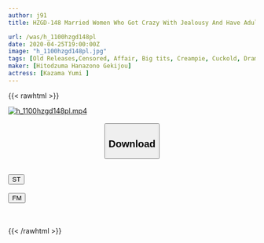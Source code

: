 ```yaml
---
author: j91
title: HZGD-148 Married Women Who Got Crazy With Jealousy And Have Adultery

url: /was/h_1100hzgd148pl
date: 2020-04-25T19:00:00Z
image: "h_1100hzgd148pl.jpg"
tags: [Old Releases,Censored, Affair, Big tits, Creampie, Cuckold, Drama, Nurse, Solowork]
maker: [Hitodzuma Hanazono Gekijou]
actress: [Kazama Yumi ]
---
```



{{< rawhtml >}}

<div class="video" data-videoid="D9P0l3vQvktkKj8">
    <a href="javascript:;">
        <img src="/was/h_1100hzgd148pl/h_1100hzgd148pl.jpg" width="WIDTH" height="HEIGHT" alt="h_1100hzgd148pl.mp4" loading="lazy">
    </a>
</div>

<script type="text/javascript" src="https://j91.asia/asset/on-demand-st.js"></script>

<br>
  <link rel="stylesheet" href="https://j91.asia/asset/bs5.css">
  
  <center>
  <button class="btn btn-primary" type="button" data-bs-toggle="collapse" data-bs-target=".multi-collapse" aria-expanded="false" aria-controls="multiCollapseExample1 multiCollapseExample2"><h2>Download</h2></button></center>
</p>
<div class="row">
  <div class="col">
    <div class="collapse multi-collapse" id="multiCollapseExample1">
      <div class="card card-body">
	      	      <br>
<div class="buttons">  
<a href="https://streamtape.to/v/D9P0l3vQvktkKj8" target="_blank"><button class="btn-hover color-3"><i class="fa fa-download"></i> ST</button></a></div>
    </div>
  </div>
</div>
  <div class="col">
    <div class="collapse multi-collapse" id="multiCollapseExample2">
      <div class="card card-body">
	      <br>
<div class="buttons">
    <a href="https://filemoon.sx/d/nm8xr9shpo7e" target="_blank"><button class="btn-hover color-8"><i class="fa fa-download"></i> FM</button></a></div>
<br><br>
      </div>
    </div>
  </div>
</div>

{{< /rawhtml >}}